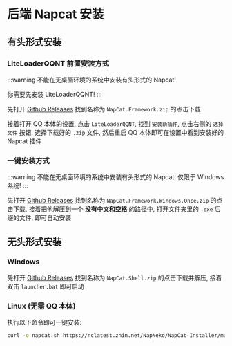 # 后端 Napcat 安装

## 有头形式安装

### LiteLoaderQQNT 前置安装方式
:::warning
不能在无桌面环境的系统中安装有头形式的 Napcat!

你需要先安装 LiteLoaderQQNT!
:::

先打开 [Github Releases](https://github.com/NapNeko/NapCatQQ/releases) 找到名称为 `NapCat.Framework.zip` 的点击下载

接着打开 QQ 本体的设置, 点击 `LiteLoaderQQNT`, 找到 `安装新插件`, 点击右侧的 `选择文件` 按钮, 选择下载好的 `.zip` 文件, 然后重启 QQ 本体即可在设置中看到安装好的 Napcat 插件

### 一键安装方式

:::warning
不能在无桌面环境的系统中安装有头形式的 Napcat!
仅限于 Windows 系统!
:::

先打开 [Github Releases](https://github.com/NapNeko/NapCatQQ/releases) 找到名称为 `NapCat.Framework.Windows.Once.zip` 的点击下载, 接着把他解压到一个 **没有中文和空格** 的路径中, 打开文件夹里的 `.exe` 后缀的文件, 即可自动安装

## 无头形式安装

### Windows

先打开 [Github Releases](https://github.com/NapNeko/NapCatQQ/releases) 找到名称为 `NapCat.Shell.zip` 的点击下载并解压, 接着双击 `launcher.bat` 即可启动

### Linux (无需 QQ 本体)

执行以下命令即可一键安装:

```bash
curl -o napcat.sh https://nclatest.znin.net/NapNeko/NapCat-Installer/main/script/install.sh && sudo bash napcat.sh
```

